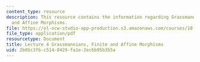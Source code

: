 ```yaml
---
content_type: resource
description: This resource contains the information regarding Grassmannians, Finite
  and Affine Morphisms.
file: https://ol-ocw-studio-app-production.s3.amazonaws.com/courses/18-725-algebraic-geometry-fall-2015/2b05c3fbc5140429fa1e2ec6b95b355a_MIT18_725F15_lec04.pdf
file_type: application/pdf
resourcetype: Document
title: Lecture 4 Grassmannians, Finite and Affine Morphisms
uid: 2b05c3fb-c514-0429-fa1e-2ec6b95b355a
---
```

